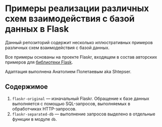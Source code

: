 # Примеры реализации различных схем взаимодействия с базой данных в Flask

Данный репозиторий содержит несколько иллюстративных примеров различных схем взаимодействия с базой данных.

Все примеры основаны на проекте Flaskr, входящем в состав авторских примеров для [библиотеки Flask](https://github.com/pallets/flask/tree/main/examples/tutorial).

Адаптация выполнена Анатолием Полетаевым aka Shtepser.


## Содержимое
1. `flaskr-original` — изначальный Flaskr. Обращение к базе данных выполняется с помощью SQL-запросов, выполняемых в обработчиках HTTP-запросов.
2. `flaskr-separated-db` — выполнение запросов выделено в отдельные функции в модуле `db`.
